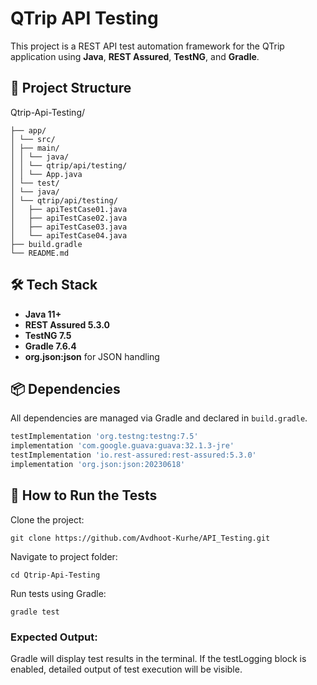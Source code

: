 # QTrip API Testing

This project is a REST API test automation framework for the QTrip application using **Java**, **REST Assured**, **TestNG**, and **Gradle**.

## 📁 Project Structure
Qtrip-Api-Testing/
```
├── app/
│ └── src/
│ ├── main/
│ │ └── java/
│ │ └── qtrip/api/testing/
│ │ └── App.java
│ └── test/
│ └── java/
│ └── qtrip/api/testing/
│   ├── apiTestCase01.java
│   ├── apiTestCase02.java
│   ├── apiTestCase03.java
│   └── apiTestCase04.java
├── build.gradle
└── README.md
```
## 🛠 Tech Stack

- **Java 11+**
- **REST Assured 5.3.0**
- **TestNG 7.5**
- **Gradle 7.6.4**
- **org.json:json** for JSON handling

## 📦 Dependencies

All dependencies are managed via Gradle and declared in `build.gradle`.

```groovy
testImplementation 'org.testng:testng:7.5'
implementation 'com.google.guava:guava:32.1.3-jre'
testImplementation 'io.rest-assured:rest-assured:5.3.0'
implementation 'org.json:json:20230618'
```
## 🚀 How to Run the Tests

Clone the project:
```
git clone https://github.com/Avdhoot-Kurhe/API_Testing.git
```
Navigate to project folder:
```
cd Qtrip-Api-Testing
```
Run tests using Gradle:
```
gradle test
```
### Expected Output:
Gradle will display test results in the terminal. If the testLogging block is enabled, detailed output of test execution will be visible.
